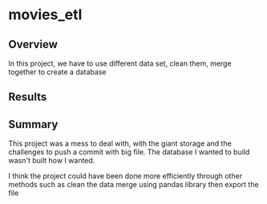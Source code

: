 # movies_etl

## Overview
In this project, we have to use different data set, clean them, merge together to create a database

## Results

## Summary

This project was a mess to deal with, with the giant storage and the challenges to push a commit with 
big file. The database I wanted to build wasn't built how I wanted. 

I think the project could have been done more efficiently through other methods such as clean the data
merge using pandas library then export the file
